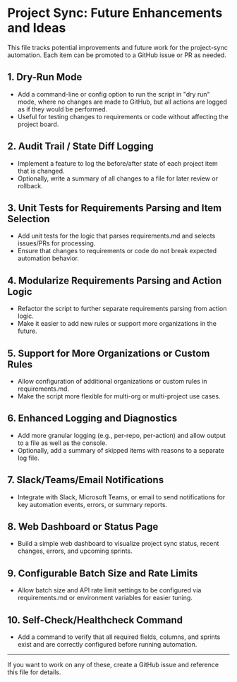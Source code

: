 # Project Sync: Future Enhancements and Ideas

This file tracks potential improvements and future work for the project-sync automation. Each item can be promoted to a GitHub issue or PR as needed.

## 1. Dry-Run Mode
- Add a command-line or config option to run the script in "dry run" mode, where no changes are made to GitHub, but all actions are logged as if they would be performed.
- Useful for testing changes to requirements or code without affecting the project board.

## 2. Audit Trail / State Diff Logging
- Implement a feature to log the before/after state of each project item that is changed.
- Optionally, write a summary of all changes to a file for later review or rollback.

## 3. Unit Tests for Requirements Parsing and Item Selection
- Add unit tests for the logic that parses requirements.md and selects issues/PRs for processing.
- Ensure that changes to requirements or code do not break expected automation behavior.

## 4. Modularize Requirements Parsing and Action Logic
- Refactor the script to further separate requirements parsing from action logic.
- Make it easier to add new rules or support more organizations in the future.

## 5. Support for More Organizations or Custom Rules
- Allow configuration of additional organizations or custom rules in requirements.md.
- Make the script more flexible for multi-org or multi-project use cases.

## 6. Enhanced Logging and Diagnostics
- Add more granular logging (e.g., per-repo, per-action) and allow output to a file as well as the console.
- Optionally, add a summary of skipped items with reasons to a separate log file.

## 7. Slack/Teams/Email Notifications
- Integrate with Slack, Microsoft Teams, or email to send notifications for key automation events, errors, or summary reports.

## 8. Web Dashboard or Status Page
- Build a simple web dashboard to visualize project sync status, recent changes, errors, and upcoming sprints.

## 9. Configurable Batch Size and Rate Limits
- Allow batch size and API rate limit settings to be configured via requirements.md or environment variables for easier tuning.

## 10. Self-Check/Healthcheck Command
- Add a command to verify that all required fields, columns, and sprints exist and are correctly configured before running automation.

---

If you want to work on any of these, create a GitHub issue and reference this file for details.
